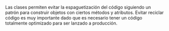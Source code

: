 Las clases permiten evitar la espaguetización del código siguiendo un patrón para construir objetos con ciertos métodos y atributos. Evitar reciclar código es muy importante
dado que es necesario tener un código totalmente optimizado para ser lanzado a producción.
